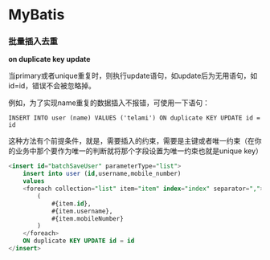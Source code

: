 # MyBatis



### 批量插入去重

**on duplicate key update**

当primary或者unique重复时，则执行update语句，如update后为无用语句，如id=id，错误不会被忽略掉。

例如，为了实现name重复的数据插入不报错，可使用一下语句：

```n1ql
INSERT INTO user (name) VALUES ('telami') ON duplicate KEY UPDATE id = id 
```

这种方法有个前提条件，就是，需要插入的约束，需要是主键或者唯一约束（在你的业务中那个要作为唯一的判断就将那个字段设置为唯一约束也就是unique key）

```sql
<insert id="batchSaveUser" parameterType="list">
    insert into user (id,username,mobile_number)
    values
    <foreach collection="list" item="item" index="index" separator=",">
        (
            #{item.id},
            #{item.username},
            #{item.mobileNumber}
        )
    </foreach>
    ON duplicate KEY UPDATE id = id
</insert>
```